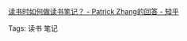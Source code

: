 [读书时如何做读书笔记？ - Patrick Zhang的回答 - 知乎](https://www.zhihu.com/question/20700854/answer/230718024)

Tags: 读书 笔记
